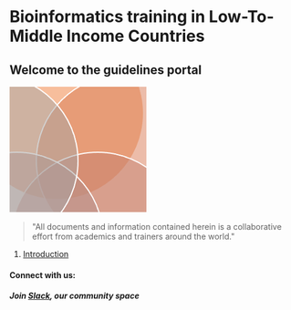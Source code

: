# Bioinformatics training in Low-To-Middle Income Countries

## Welcome to the guidelines portal

![](images/guidelines.png)

> "All documents and information contained herein is a collaborative effort from academics and trainers around the world."  


1. [Introduction](https://github.com/bioinfo-training/guidelines/blob/main/Introduction.md)




#### Connect with us:

##### Join [Slack](https://bioinfolmics.slack.com/), our community space <a id="welcome-to-slack"></a>

